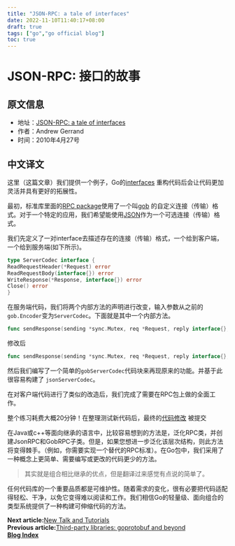 ```yaml
---
title: "JSON-RPC: a tale of interfaces"
date: 2022-11-10T11:40:17+08:00
draft: true
tags: ["go","go official blog"]
toc: true
---
```


# JSON-RPC: 接口的故事

## 原文信息

* 地址：[JSON-RPC: a tale of interfaces](https://go.dev/blog/json-rpc)
* 作者：Andrew Gerrand
* 时间：2010年4月27号

## 中文译文

这里（这篇文章）我们提供一个例子，Go的[interfaces](https://go.dev/doc/effective_go.html#interfaces_and_types)
重构代码后会让代码更加灵活并具有更好的拓展性。

最初，标准库里面的[RPC package](https://go.dev/pkg/net/rpc/)使用了一个叫[gob](https://go.dev/pkg/encoding/gob/)
的自定义连接（传输）格式。对于一个特定的应用，我们希望能使用[JSON](https://go.dev/pkg/encoding/json/)作为一个可选连接（传输）格式。

我们先定义了一对interface去描述存在的连接（传输）格式，一个给到客户端，一个给到服务端(如下所示)。

```go
type ServerCodec interface {
ReadRequestHeader(*Request) error
ReadRequestBody(interface{}) error
WriteResponse(*Response, interface{}) error
Close() error
}
```

在服务端代码，我们将两个内部方法的声明进行改变，输入参数从之前的`gob.Encoder`变为`ServerCodec`。下面就是其中一个内部方法。

```go
func sendResponse(sending *sync.Mutex, req *Request, reply interface{}, enc *gob.Encoder, errmsg string)
```

修改后

```go
func sendResponse(sending *sync.Mutex, req *Request, reply interface{}, enc ServerCodec, errmsg string)
```

然后我们编写了一个简单的`gobServerCodec`代码块来再现原来的功能。并基于此很容易构建了
`jsonServerCodec`。

在对客户端代码进行了类似的改造后，我们完成了需要在RPC包上做的全面工作。

整个练习耗费大概20分钟！在整理测试新代码后，最终的[代码修改](https://github.com/golang/go/commit/dcff89057bc0e0d7cb14cf414f2df6f5fb1a41ec)
被提交

在Java或c++等面向继承的语言中，比较容易想到的方法是，泛化RPC类，并创建JsonRPC和GobRPC子类。但是，如果您想进一步泛化该层次结构，则此方法将变得棘手。（例如，你需要实现一个替代的RPC标准）。在Go包中，我们采用了一种概念上更简单、需要编写或更改的代码更少的方法。

> 其实就是组合相比继承的优点，但是翻译过来感觉有点说的简单了。

任何代码库的一个重要品质都是可维护性。随着需求的变化，很有必要把代码适配得轻松、干净，以免它变得难以阅读和工作。我们相信Go的轻量级、面向组合的类型系统提供了一种构建可伸缩代码的方法。

**Next article:**[New Talk and Tutorials](https://huija.github.io/tags/go-official-blog/)\
**Previous article:**[Third-party libraries: goprotobuf and beyond](https://huija.github.io/go-protobuf/)\
**[Blog Index](https://huija.github.io/tags/go-official-blog/)**
